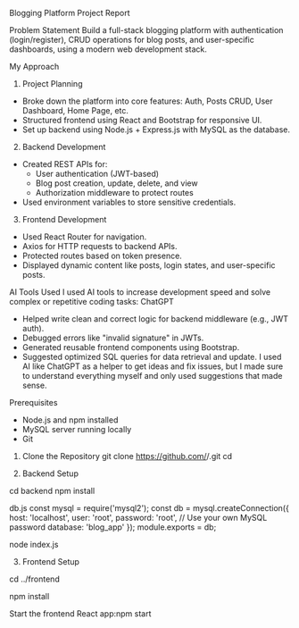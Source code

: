 Blogging Platform Project Report

Problem Statement
Build a full-stack blogging platform with authentication (login/register), CRUD operations for blog posts, and user-specific dashboards, using a modern web development stack.

My Approach
1. Project Planning
- Broke down the platform into core features: Auth, Posts CRUD, User Dashboard, Home Page, etc.
 - Structured frontend using React and Bootstrap for responsive UI.
 - Set up backend using Node.js + Express.js with MySQL as the database.
2. Backend Development
- Created REST APIs for:
   - User authentication (JWT-based)
   - Blog post creation, update, delete, and view
   - Authorization middleware to protect routes
 - Used environment variables to store sensitive credentials.
3. Frontend Development
- Used React Router for navigation.
 - Axios for HTTP requests to backend APIs.
 - Protected routes based on token presence.
 - Displayed dynamic content like posts, login states, and user-specific posts.
   
AI Tools Used
I used AI tools to increase development speed and solve complex or repetitive coding tasks:
ChatGPT
- Helped write clean and correct logic for backend middleware (e.g., JWT auth).
 - Debugged errors like "invalid signature" in JWTs.
 - Generated reusable frontend components using Bootstrap.
 - Suggested optimized SQL queries for data retrieval and update.
I used AI like ChatGPT as a helper to get ideas and fix issues, but I made sure to understand everything myself and only used suggestions that made sense.

Prerequisites
- Node.js and npm installed
 - MySQL server running locally
 - Git
   
1. Clone the Repository
git clone https://github.com/<your-username>/<repo-name>.git
 cd <repo-name>
 
2. Backend Setup

cd backend
npm install

db.js
const mysql = require('mysql2');
const db = mysql.createConnection({
  host: 'localhost',
  user: 'root',
  password: 'root', // Use your own MySQL password
  database: 'blog_app'
});
module.exports = db;

node index.js

3. Frontend Setup
   
cd ../frontend

npm install

Start the frontend React app:npm start

